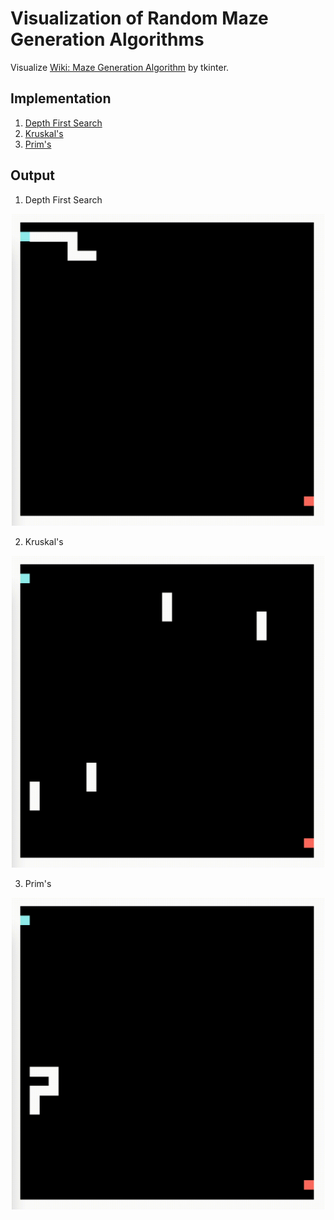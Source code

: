 # Visualization of Random Maze Generation Algorithms

Visualize [Wiki: Maze Generation Algorithm](https://en.wikipedia.org/wiki/Maze_generation_algorithm) by tkinter.

## Implementation
1. [Depth First Search](https://github.com/yixiaowang2001/maze_generation/blob/main/DFS.py)
2. [Kruskal's](https://github.com/yixiaowang2001/maze_generation/blob/main/Kruskal.py)
3. [Prim's](https://github.com/yixiaowang2001/maze_generation/blob/main/Prim.py)

## Output
1. Depth First Search
<p align="center">
  <img src="https://github.com/yixiaowang2001/maze_generation/blob/main/gif/DFS.gif" width="500"/>
</p>

2. Kruskal's
<p align="center">
  <img src="https://github.com/yixiaowang2001/maze_generation/blob/main/gif/Kruskal.gif" width="500"/>
</p>

3. Prim's
<p align="center">
  <img src="https://github.com/yixiaowang2001/maze_generation/blob/main/gif/Prim.gif" width="500"/>
</p>
